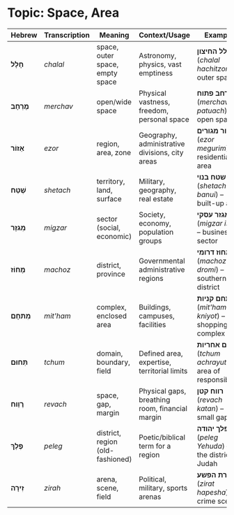 # Topic: Space, Area

| **Hebrew** | **Transcription** | **Meaning** | **Context/Usage** | **Example** |  
|---------------|----------------|------------|-----------------|------------|  
| **חָלָל** | *chalal* | space, outer space, empty space | Astronomy, physics, vast emptiness | **חלל החיצון** (*chalal hachitzon*) – outer space |  
| **מֶרְחָב** | *merchav* | open/wide space | Physical vastness, freedom, personal space | **מרחב פתוח** (*merchav patuach*) – open space |  
| **אֵזוֹר** | *ezor* | region, area, zone | Geography, administrative divisions, city areas | **אזור מגורים** (*ezor megurim*) – residential area |  
| **שֶׁטַח** | *shetach* | territory, land, surface | Military, geography, real estate | **שטח בנוי** (*shetach banui*) – built-up area |  
| **מִגזָר** | *migzar* | sector (social, economic) | Society, economy, population groups | **מגזר עסקי** (*migzar iski*) – business sector |  
| **מָחוֹז** | *machoz* | district, province | Governmental administrative regions | **מחוז דרומי** (*machoz dromi*) – southern district |  
| **מִתחָם** | *mit'ham* | complex, enclosed area | Buildings, campuses, facilities | **מתחם קניות** (*mit'ham kniyot*) – shopping complex |  
| **תְּחוּם** | *tchum* | domain, boundary, field | Defined area, expertise, territorial limits | **תחום אחריות** (*tchum achrayut*) – area of responsibility |  
| **רֶוַוח** | *revach* | space, gap, margin | Physical gaps, breathing room, financial margin | **רווח קטן** (*revach katan*) – small gap |  
| **פֶּלֶךְ** | *peleg* | district, region (old-fashioned) | Poetic/biblical term for a region | **פלך יהודה** (*peleg Yehuda*) – the district of Judah |  
| **זִירָה** | *zirah* | arena, scene, field | Political, military, sports arenas | **זירת הפשע** (*zirat hapesha*) – crime scene |  
